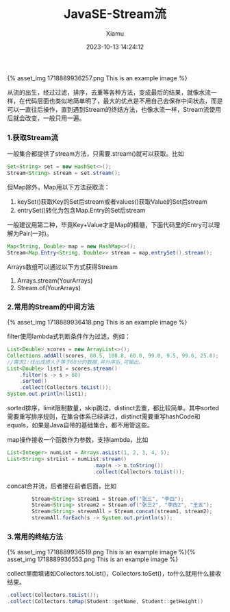 ﻿---
layout: post
title: JavaSE-Stream流
date: 2023-10-13 14:24:12
author: 'Xiamu'
cover: /2023/10/13/2023-H2/2023-10-13-14-24-12/1718889936553.png
thumbnail: /2023/10/13/2023-H2/2023-10-13-14-24-12/1718889936553.png
tags:
- java
categories:
- JavaSE

---
{% asset_img 1718889936257.png This is an example image %}

从流的出生，经过过滤，排序，去重等各种方法，变成最后的结果，就像水流一样，在代码层面也类似地简单明了，最大的优点是不用自己去保存中间状态，而是可以一直往后操作，直到遇到Stream的终结方法，也像水流一样，Stream流使用后就会改变，一般只用一遍。

### 1.获取Stream流

一般集合都提供了stream方法，只需要.stream()就可以获取。比如

```java
Set<String> set = new HashSet<>();
Stream<String> stream = set.stream();
```

但Map除外，Map用以下方法获取流：

1. keySet()获取Key的Set后stream或者values()获取Value的Set后stream
2. entrySet()转化为包含Map.Entry的Set后stream

一般建议用第二种，毕竟Key+Value才是Map的精髓，下面代码里的Entry可以理解为Pair(一对)。

```java
Map<String, Double> map = new HashMap<>();
Stream<Map.Entry<String, Double>> stream = map.entrySet().stream();
```

Arrays数组可以通过以下方式获得Stream

1. Arrays.stream(YourArrays)
2. Stream.of(YourArrays)

### 2.常用的Stream的中间方法

{% asset_img 1718889936418.png This is an example image %}

filter使用lambda式判断条件作为过滤，例如：

```java
List<Double> scores = new ArrayList<>();
Collections.addAll(scores, 88.5, 108.8, 60.0, 99.0, 9.5, 99.6, 25.0);
//需求1:找出成绩人于等于60分的数据,并升序后,可输出。
List<Double> list1 = scores.stream()
    .filter(s -> s > 60)
    .sorted()
    .collect(Collectors.toList());
System.out.println(list1);
```

sorted排序，limit限制数量，skip跳过，distinct去重，都比较简单。其中sorted需要重写排序规则，在集合体系已经讲过，distinct需要重写hashCode和equals，如果是Java自带的基础集合，都不用管这些。

map操作接收一个函数作为参数，支持lambda，比如

```java
List<Integer> numList = Arrays.asList(1, 2, 3, 4, 5); 
List<String> strList = numList.stream()
                            .map(n -> n.toString())
                            .collect(Collectors.toList());
```

concat合并流，后者接在前者后面，比如

```java
        Stream<String> stream1 = Stream.of("张三", "李四");
        Stream<String> stream2 = Stream.of("张三2", "李四2", "王五");
        Stream<String> streamAll = Stream.concat(stream1, stream2);
        streamAll.forEach(s -> System.out.println(s));
```

### 3.常用的终结方法

{% asset_img 1718889936519.png This is an example image %}{% asset_img 1718889936553.png This is an example image %}

collect里面填诸如Collectors.toList()，Collectors.toSet()，to什么就用什么接收结果。

```java
.collect(Collectors.toList());
.collect(Collectors.toMap(Student::getName, Student::getHeight))
```


